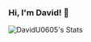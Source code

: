 ### Hi, I'm David! 👋

![DavidU0605's Stats](https://github-readme-stats-davidu0605s-projects.vercel.app/api?username=DavidU0605&theme=vue-dark&show_icons=true&hide_border=true)
<!--
![Top Langs](https://github-readme-stats-davidu0605s-projects.vercel.app/api/top-langs/?username=DavidU0605&size_weight=0.5&count_weight=0.5&theme=vue-dark&show_icons=true&hide_border=true&layout=compact)
-->
<!--
**DavidU0605/DavidU0605** is a ✨ _special_ ✨ repository because its `README.md` (this file) appears on your GitHub profile.

Here are some ideas to get you started:

- 🔭 I’m currently working on ...
- 🌱 I’m currently learning ...
- 👯 I’m looking to collaborate on ...
- 🤔 I’m looking for help with ...
- 💬 Ask me about ...
- 📫 How to reach me: ...
- 😄 Pronouns: ...
- ⚡ Fun fact: ...
-->
